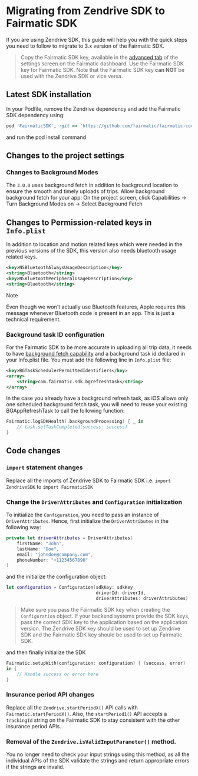 # Migrating from Zendrive SDK to Fairmatic SDK

If you are using Zendrive SDK, this guide will help you with the quick steps you need to follow to migrate to 3.x version of the Fairmatic SDK.

> Copy the Fairmatic SDK key, available in the [advanced tab](https://app.fairmatic.com/app/settings/advanced) of the settings screen on the Fairmatic dashboard. Use the Fairmatic SDK key for Fairmatic SDK. Note that the Fairmatic SDK key **can NOT** be used with the Zendrive SDK or vice versa.


## Latest SDK installation

In your Podfile, remove the Zendrive dependency and add the Fairmatic SDK dependency using:
```ruby
pod 'FairmaticSDK', :git => 'https://github.com/fairmatic/fairmatic-cocoapods', :tag => '3.0.0'
```
and run the pod install command

## Changes to the project settings

### Changes to Background Modes

The `3.0.0` uses background fetch in addition to background location to ensure the smooth and timely uploads of trips.
Allow background background fetch for your app:
On the project screen, click Capabilities → Turn Background Modes on → Select Background Fetch

## Changes to Permission-related keys in `Info.plist`

In addition to location and motion related keys which were needed in the previous versions of the SDK, this version also needs bluetooth usage related keys.

```xml
<key>NSBluetoothAlwaysUsageDescription</key>
<string>Bluetooth</string>
<key>NSBluetoothPeripheralUsageDescription</key>
<string>Bluetooth</string>
```

> [!NOTE] 
> Even though we won't actually use Bluetooth features, Apple requires this message whenever Bluetooth code is present in an app. This is just a technical requirement.

### Background task ID configuration

For the Fairmatic SDK to be more accurate in uploading all trip data, it needs to have [background fetch capability](https://developer.apple.com/documentation/uikit/using-background-tasks-to-update-your-app) and a background task id declared in your Info.plist file. You must add the following line in `Info.plist` file:

```xml
<key>BGTaskSchedulerPermittedIdentifiers</key>
<array>
	<string>com.fairmatic.sdk.bgrefreshtask</string>
</array>
```

In the case you already have a background refresh task, as iOS allows only one scheduled background fetch task, you will need to reuse your existing BGAppRefreshTask to call the following function:

```swift
Fairmatic.logSDKHealth(.backgroundProcessing) { _ in
    // task.setTaskCompleted(success: success)
}
```

## Code changes

### `import` statement changes

Replace all the imports of Zendrive SDK to Fairmatic SDK i.e. `import ZendriveSDK` to `import FairmaticSDK`

### Change the `DriverAttributes` and `Configuration` initialization

To initialize the `Configuration`, you need to pass an instance of `DriverAttributes`. Hence, first initialize the `DriverAttributes` in the following way:

```swift
private let driverAttributes = DriverAttributes(
    firstName: "John",
    lastName: "Doe",
    email: "johndoe@company.com",
    phoneNumber: "+11234567890"
)
```
and the initialize the configuration object:
```swift
let configuration = Configuration(sdkKey: sdkKey,
                                  driverId: driverId,
                                  driverAttributes: driverAttributes)
```
> Make sure you pass the Fairmatic SDK key when creating the `Configuration` object. If your backend systems provide the SDK keys, pass the correct SDK key to the application based on the application version. The Zendrive SDK key should be used to set up Zendrive SDK and the Fairmatic SDK key should be used to set up Fairmatic SDK.

and then finally initialize the SDK
```swift
Fairmatic.setupWith(configuration: configuration) { (success, error)
in {
    // Handle success or error here
}
```

### Insurance period API changes

Replace all the `Zendrive.startPeriodX()` API calls with `Fairmatic.startPeriodX()`. Also, the `startPeriod1()` API accepts a `trackingId` string on the Fairmatic SDK to stay consistent with the other insurance period APIs.

### Removal of the `Zendrive.isValidInputParameter()` method.

You no longer need to check your input strings using this method, as all the individual APIs of the SDK validate the strings and return appropriate errors if the strings are invalid.